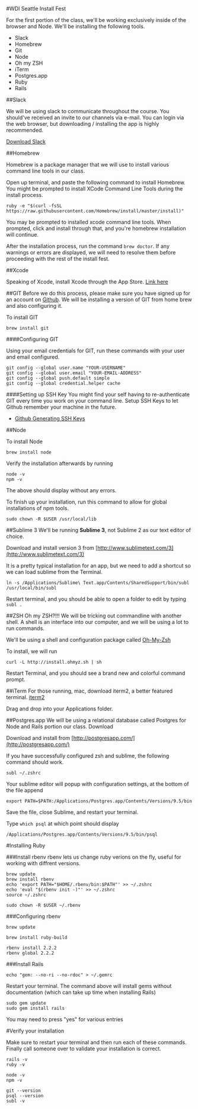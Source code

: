 #WDI Seattle Install Fest

For the first portion of the class, we'll be working exclusively inside of the browser and Node. We'll be installing the following tools.

* Slack
* Homebrew
* Git
* Node
* Oh my ZSH
* iTerm
* Postgres.app
* Ruby
* Rails

##Slack

We will be using slack to communicate throughout the course. You should've received an invite to our channels via e-mail. You can login via the web browser, but downloading / installing the app is highly recommended.

[Download Slack](https://slack.com/downloads)

##Homebrew

Homebrew is a package manager that we will use to install various command line tools in our class.

Open up terminal, and paste the following command to install Homebrew. You might be prompted to install XCode Command Line Tools during the install process.

```
ruby -e "$(curl -fsSL https://raw.githubusercontent.com/Homebrew/install/master/install)"
```
You may be prompted to installed xcode command line tools. When prompted, click and install through that, and you're homebrew installation will continue.

After the installation process, run the command `brew doctor`. If any warnings or errors are displayed, we will need to resolve them before proceeding with the rest of the install fest.

##Xcode

Speaking of Xcode, install Xcode through the App Store. [Link here](https://itunes.apple.com/us/app/xcode/id497799835?mt=12)

##GIT
Before we do this process, please make sure you have signed up for an account on [Github](http://www.github.com). We will be installing a version of GIT from home brew and also configuring it.

To install GIT
```
brew install git
```

####Configuring GIT

Using your email credentials for GIT, run these commands with your user and email configured.

```
git config --global user.name "YOUR-USERNAME"
git config --global user.email "YOUR-EMAIL-ADDRESS"
git config --global push.default simple
git config --global credential.helper cache
```

####Setting up SSH Key
You might find your self having to re-authenticate GIT every time you work on your command line. Setup SSH Keys to let Github remember your machine in the future.

* [Github Generating SSH Keys](https://help.github.com/articles/generating-ssh-keys/)

##Node

To install Node
```
brew install node
```

Verify the installation afterwards by running

```
node -v
npm -v
```

The above should display without any errors.

To finish up your installation, run this command to allow for global installations of npm tools.

```
sudo chown -R $USER /usr/local/lib

```


##Sublime 3
We'll be running **Sublime 3**, not Sublime 2 as our text editor of choice.

Download and install version 3 from [http://www.sublimetext.com/3](http://www.sublimetext.com/3)

It is a pretty typical installation for an app, but we need to add a shortcut so we can load sublime from the Terminal.

```
ln -s /Applications/Sublime\ Text.app/Contents/SharedSupport/bin/subl /usr/local/bin/subl
```
Restart terminal, and you should be able to open a folder to edit by typing `subl .`


##ZSH
Oh my ZSH?!!! We will be tricking out commandline with another shell. A shell is an interface into our computer, and we will be using a lot to run commands.

We'll be using a shell and configuration package called [Oh-My-Zsh](https://github.com/robbyrussell/oh-my-zsh)

To install, we will run

```
curl -L http://install.ohmyz.sh | sh
```

Restart Terminal, and you should see a brand new and colorful command prompt.

##iTerm
For those running, mac, download iterm2, a better featured terminal.
[iterm2](http://iterm2.com/downloads.html)

Drag and drop into your Applications folder.


##Postgres.app
We will be using a relational database called Postgres for Node and Rails portion our class. Download

Download and install from [http://postgresapp.com/](http://postgresapp.com/)

If you have successfully configured zsh and sublime, the following command should work.

```
subl ~/.zshrc
```
Your sublime editor will popup with configuration settings, at the bottom of the file append

```
export PATH=$PATH:/Applications/Postgres.app/Contents/Versions/9.5/bin
```

Save the file, close Sublime, and restart your terminal.

Type `which psql` at which point should display

```
/Applications/Postgres.app/Contents/Versions/9.5/bin/psql
```


#Installing Ruby

###Install rbenv
rbenv lets us change ruby verions on the fly, useful for working with diffrent versions.

```
brew update
brew install rbenv
echo 'export PATH="$HOME/.rbenv/bin:$PATH"' >> ~/.zshrc
echo 'eval "$(rbenv init -)"' >> ~/.zshrc
source ~/.zshrc

sudo chown -R $USER ~/.rbenv
```

###Configuring rbenv
```
brew update

brew install ruby-build

rbenv install 2.2.2
rbenv global 2.2.2
```

###Install Rails

```
echo "gem: --no-ri --no-rdoc" > ~/.gemrc
```

Restart your terminal. The command above will install gems without documentation (which can take up time when installing Rails)

```
sudo gem update
sudo gem install rails
```
You may need to press "yes" for various entries

#Verify your installation

Make sure to restart your terminal and then run each of these commands. Finally call someone over to validate your installation is correct.

```
rails -v
ruby -v

node -v
npm -v

git --version
psql --version
subl -v

```
